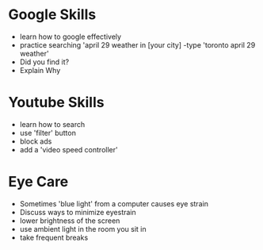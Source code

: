 # Google Skills
- learn how to google effectively
- practice searching 'april 29 weather in [your city]
-type 'toronto april 29 weather'
- Did you find it?
- Explain Why

# Youtube Skills
- learn how to search
- use 'filter' button
- block ads
- add a 'video speed controller'

# Eye Care
- Sometimes 'blue light' from a computer causes eye strain
- Discuss ways to minimize eyestrain
- lower brightness of the screen
- use ambient light in the room you sit in
- take frequent breaks
